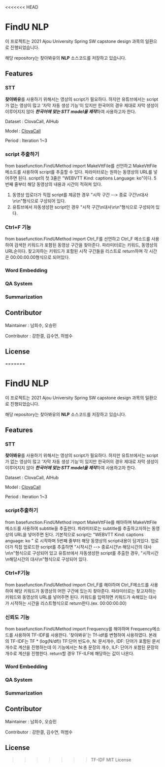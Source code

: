 <<<<<<< HEAD
# FindU NLP
이 프로젝트는 2021 Ajou University Spring SW capstone design 과목의 일환으로 진행되었습니다.

해당 repository는 찾아봐유의 **NLP** 소스코드를 저장하고 있습니다. 



## Features

### STT

**찾아봐유**를 사용하기 위해서는 영상의 script가 필요하다. 하지만 유튜브에서는 script가 없는 영상이 많고 '자막 자동 생성 기능'이 있지만 한국어의 경우 제대로 자막 생성이 이루어지지 않아 ***한국어에 맞는 STT model을 제작***하여 사용하고자 한다.

Dataset : ClovaCall, AIHub

Model : [ClovaCall](https://github.com/clovaai/ClovaCall)

Period : Iteration 1~3

### script 추출하기
from basefunction.FindUMethod import MakeVttFile를 선언하고  MakeVttFile 메소드를 사용하여 script를 추출할 수 있다. 파라미터로는 원하는 동영상의 URL를 넣어주면 된다. script의 첫 3줄은
"WEBVTT
Kind: captions
Language: ko"이다.
5번째 줄부터 해당 동영상의 내용과 시간이 적혀져 있다. 
1. 동영상 업로더가 직접 script를 제공한 경우
"시작 구간 --> 종료 구간\n대사\n\n"형식으로 구성되어 있다.
2. 유튜브에서 자동생성한  script인 경우
"시작 구간\n대사\n\n"형식으로 구성되어 있다.

### Ctrl+F 기능
from basefunction.FindUMethod import Ctrl_F를 선언하고 Ctrl_F 메소드를 사용하여 검색한 키워드가 포함된 동영상 구간을 찾아준다. 파라미터로는 키워드, 동영상의 URL순이다.  찾고자하는 키워드가 포함된 시작 구간들을 리스트로 return하며 각 시간은 00:00:00.00형식으로 되어있다.

### Word Embedding

### QA System

### Summarization



## Contributor

Maintainer : 남희수, 오승민

Contributor : 강한결, 김수연, 허범수



## License

=======
# FindU NLP
이 프로젝트는 2021 Ajou University Spring SW capstone design 과목의 일환으로 진행되었습니다.

해당 repository는 찾아봐유의 **NLP** 소스코드를 저장하고 있습니다. 



## Features

### STT

**찾아봐유**를 사용하기 위해서는 영상의 script가 필요하다. 하지만 유튜브에서는 script가 없는 영상이 많고 '자막 자동 생성 기능'이 있지만 한국어의 경우 제대로 자막 생성이 이루어지지 않아 ***한국어에 맞는 STT model을 제작***하여 사용하고자 한다.

Dataset : ClovaCall, AIHub

Model : [ClovaCall](https://github.com/clovaai/ClovaCall)

Period : Iteration 1~3

### script추출하기
from basefunction.FindUMethod import MakeVttFile를 해야하며 MakeVttFile 메소드를 사용하여 subtitle을 추출한다. 파라미터로는  subtitle를 추출하고자하는 동영상의 URL을 넣어주면 된다. 기본적으로  script는 
"WEBVTT
Kind: captions
anguage: ko "
로 시작하며 5번째 줄부터 해당 동영상의 script내용이 담겨있다.
업로더가 직접 업로드한 script를 추출하면 "시작시간 --> 종료시간\n 해당시간의 대사\n\n"형식으로 구성되어 있고 유튜브에서 자동생성한 script를 추출한 경우, "시작시간\n해당시간의 대사\n"형식으로 구성되어 있다.  

### Ctrl+F기능
from basefunction.FindUMethod import Ctrl_F를 해야하며 Ctrl_F메소드를 사용하여 해당 키워드가 동영상의 어떤 구간에 있는지 찾아준다. 파라미터로는 찾고자하는 키워드와 동영상의 URL를 넣어주면 된다. 키워드를 입력하면 키워드가 속해있는 대사가 시작하는 시간을 리스트형식으로 return한다.(ex. 00:00:00.00)

### 신뢰도 기능
from basefunction.FindUMethod import Frequency를 해야하며 Frequency메소드를 사용하여 TF-IDF를 사용한다. '찾아봐유'는 Tf-idf를 변형하여 사용하였다. 본래의 TF-IDF는 TF * (log(N/df)) TF:단어 빈도수, N: 문서개수, IDF: 단어가 포함된 문서개수로 계산을 진행하는데 이 기능에서는 N:총 문장의 개수, ILF: 단어가 포함된 문장의 개수로 계산을 진행한다. return할 경우 TF-ILF에 해당하는 값이 나온다.
### Word Embedding

### QA System

### Summarization



## Contributor

Maintainer : 남희수, 오승민

Contributor : 강한결, 김수연, 허범수



## License

>>>>>>> TF-IDF
MIT License